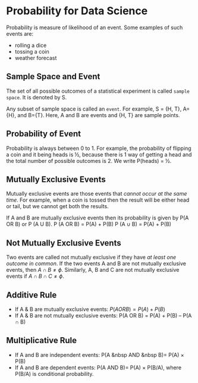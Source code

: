 # Probability for Data Science

Probability is measure of likelihood of an event. Some examples of such events are:
* rolling a dice
* tossing a coin
* weather forecast

## Sample Space and Event

The set of all possible outcomes of a statistical experiment is called `sample space`. It is denoted by S. 

Any subset of sample space is called an `event`. For example, S = {H, T}, A={H}, and B={T}. Here, A and B are events and {H, T} are sample points.


## Probability of Event

Probability is always between 0 to 1. For example, the probability of flipping a coin and it being heads is ½, because there is 1 way of getting a head and the total number of possible outcomes is 2. We write P(heads) = ½.


## Mutually Exclusive Events

Mutually exclusive events are those events that *cannot occur at the same time*. For example, when a coin is tossed then the result will be either head or tail, but we cannot get both the results.

If A and B are mutually exclusive events then its probability is given by P(A OR B) or P (A U B). P (A OR B) = P(A) + P(B) P (A ∪ B) = P(A) + P(B)


## Not Mutually Exclusive Events

Two events are called not mutually exclusive if they have *at least one outcome in common*. If the two events A and B are not mutually exclusive events, then $A ∩ B ≠ ϕ$. Similarly, A, B and C are not mutually exclusive events if $A ∩ B ∩ C ≠ ϕ$.


## Additive Rule

* If A & B are mutually exclusive events: $P(A OR B) = P(A) + P(B)$
* If A & B are not mutually exclusive events: P(A OR B) = P(A) + P(B) – P(A ∩ B)


## Multiplicative Rule

* If A and B are independent events: P(A &nbsp  AND &nbsp  B)= P(A) $\times$ P(B)
* If A and B are dependent events: P(A AND B)= P(A) $\times$ P(B/A), where P(B/A) is conditional probability.



